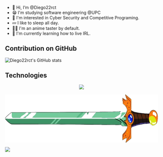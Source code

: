 - 👋 Hi, I’m @Diego22rct
- 😁 I'm studying software engineering @UPC
- 👀 I'm interested in Cyber Security and Competitive Programing.
- 💤 I like to sleep all day.
- 😵‍💫 I'm an anime taster by default.
- 🌱 I'm currently learning how to live IRL. 

## Contribution on GitHub
<!--
<p align="center">
<img src="https://github-readme-streak-stats.herokuapp.com/?user=Diego22rct&theme=dark&type=svg">   
</p>
-->
![Diego22rct's GitHub stats](https://github-readme-stats.vercel.app/api?username=Diego22rct&hide=contribs,prs)

## Technologies 
<p align="center">
    <img src="https://skillicons.dev/icons?i=nodejs,vscode,astro,nextjs,angular,vue,git,javascript,python,cpp,cs,java,zig">
</p>

<img align="center" width="1100" height="160" src="res/text.png">


[![](https://visitcount.itsvg.in/api?id=Diego22rct&label=Profile%20Views&pretty=false)](https://visitcount.itsvg.in)

<!---
Diego22rct/Diego22rct is a ✨ special ✨ repository because its `README.md` (this file) appears on your GitHub profile.
You can click the Preview link to take a look at your changes.
--->
